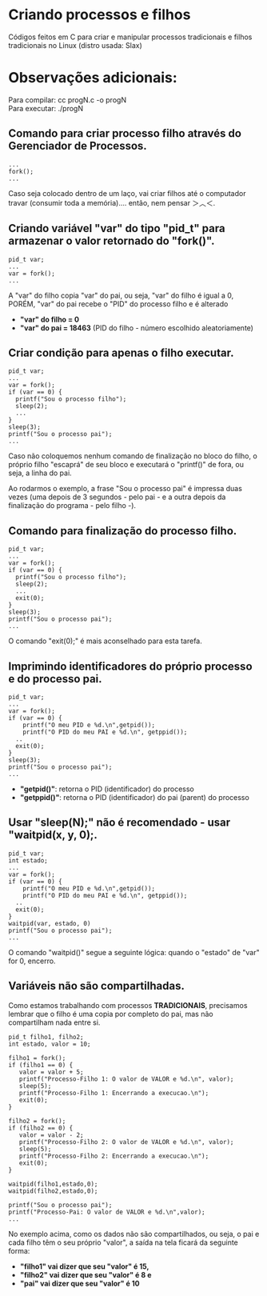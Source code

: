 
# Criando processos e filhos 
Códigos feitos em C para criar e manipular processos tradicionais e filhos tradicionais no Linux (distro usada: Slax)

# Observações adicionais:
Para compilar: cc progN.c -o progN  
Para executar: ./progN

## Comando para criar processo filho através do Gerenciador de Processos.
```
...
fork();
...
```
Caso seja colocado dentro de um laço, vai criar filhos até o computador travar (consumir toda a memória).... então, nem pensar ＞︿＜.


## Criando variável "var" do tipo "pid_t" para armazenar o valor retornado do "fork()".
```
pid_t var;
...
var = fork();
...
```
A "var" do filho copia "var" do pai, ou seja, "var" do filho é igual a 0, PORÉM, "var" do pai recebe o "PID" do processo filho e é alterado  
- **"var" do filho = 0**  
- **"var" do pai = 18463** (PID do filho - número escolhido aleatoriamente)

## Criar condição para apenas o filho executar.
```
pid_t var;
...
var = fork();
if (var == 0) {
  printf("Sou o processo filho");
  sleep(2);
  ...
}
sleep(3);
printf("Sou o processo pai");
...
```
Caso não coloquemos nenhum comando de finalização no bloco do filho, o próprio filho "escaprá" de seu bloco e executará o "printf()" de fora, ou seja, a linha do pai.  

Ao rodarmos o exemplo, a frase "Sou o processo pai" é impressa duas vezes (uma depois de 3 segundos - pelo pai - e a outra depois da finalização do programa - pelo filho -).
## Comando para finalização do processo filho.
```
pid_t var;
...
var = fork();
if (var == 0) {
  printf("Sou o processo filho");
  sleep(2);
  ...
  exit(0);
}
sleep(3);
printf("Sou o processo pai");
...
```
O comando "exit(0);" é mais aconselhado para esta tarefa.
## Imprimindo identificadores do próprio processo e do processo pai.
```
pid_t var;
...
var = fork();
if (var == 0) {
	printf("O meu PID e %d.\n",getpid());
	printf("O PID do meu PAI e %d.\n", getppid());
  ..
  exit(0);
}
sleep(3);
printf("Sou o processo pai");
...
```
- **"getpid()"**: retorna o PID (identificador) do processo  
- **"getppid()"**: retorna o PID (identificador) do pai (parent) do processo  
## Usar "sleep(N);" não é recomendado - usar "waitpid(x, y, 0);.
```
pid_t var;
int estado;
...
var = fork();
if (var == 0) {
	printf("O meu PID e %d.\n",getpid());
	printf("O PID do meu PAI e %d.\n", getppid());
  ..
  exit(0);
}
waitpid(var, estado, 0)
printf("Sou o processo pai");
...
```
O comando "waitpid()" segue a seguinte lógica: quando o "estado" de "var" for 0, encerro.  
## Variáveis não são compartilhadas.
Como estamos trabalhando com processos **TRADICIONAIS**, precisamos lembrar que o filho é uma copia por completo do pai, mas não compartilham nada entre si.  
```
pid_t filho1, filho2;
int estado, valor = 10;

filho1 = fork();
if (filho1 == 0) {
   valor = valor + 5;
   printf("Processo-Filho 1: O valor de VALOR e %d.\n", valor);
   sleep(5);
   printf("Processo-Filho 1: Encerrando a execucao.\n");
   exit(0);
}

filho2 = fork();
if (filho2 == 0) {
   valor = valor - 2;
   printf("Processo-Filho 2: O valor de VALOR e %d.\n", valor);
   sleep(5);
   printf("Processo-Filho 2: Encerrando a execucao.\n");
   exit(0);
}

waitpid(filho1,estado,0);
waitpid(filho2,estado,0);

printf("Sou o processo pai");
printf("Processo-Pai: O valor de VALOR e %d.\n",valor);
...
```
No exemplo acima, como os dados não são compartilhados, ou seja, o pai e cada filho têm o seu próprio "valor", a saída na tela ficará da seguinte forma:  
- **"filho1" vai dizer que seu "valor" é 15,**  
- **"filho2" vai dizer que seu "valor" é 8 e**  
- **"pai" vai dizer que seu "valor" é 10**